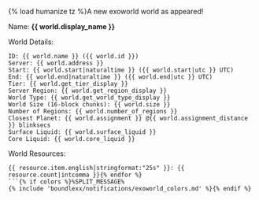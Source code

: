 {% load humanize tz %}A new exoworld world as appeared!

Name: **{{ world.display_name }}**

World Details:
```
ID: {{ world.name }} ({{ world.id }})
Server: {{ world.address }}
Start: {{ world.start|naturaltime }} ({{ world.start|utc }} UTC)
End: {{ world.end|naturaltime }} ({{ world.end|utc }} UTC)
Tier: {{ world.get_tier_display }}
Server Region: {{ world.get_region_display }}
World Type: {{ world.get_world_type_display }}
World Size (16-block chunks): {{ world.size }}
Number of Regions: {{ world.number_of_regions }}
Closest Planet: {{ world.assignment }} @{{ world.assignment_distance }} blinksecs
Surface Liquid: {{ world.surface_liquid }}
Core Liquid: {{ world.core_liquid }}
```

World Resources:
```{% for resource in resources %}
{{ resource.item.english|stringformat:"25s" }}: {{ resource.count|intcomma }}{% endfor %}
```{% if colors %}%SPLIT_MESSAGE%
{% include 'boundlexx/notifications/exoworld_colors.md' %}{% endif %}

